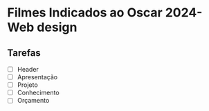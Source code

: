 # Filmes Indicados ao Oscar 2024- Web design

## Tarefas 
- [ ] Header
- [ ] Apresentação
- [ ] Projeto
- [ ] Conhecimento
- [ ] Orçamento
